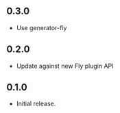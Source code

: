 ## 0.3.0

- Use generator-fly

## 0.2.0

- Update against new Fly plugin API

## 0.1.0

- Initial release.
